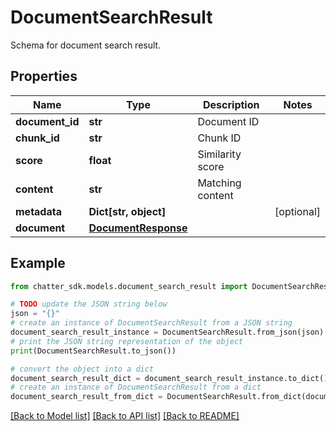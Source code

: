 # DocumentSearchResult

Schema for document search result.

## Properties

Name | Type | Description | Notes
------------ | ------------- | ------------- | -------------
**document_id** | **str** | Document ID | 
**chunk_id** | **str** | Chunk ID | 
**score** | **float** | Similarity score | 
**content** | **str** | Matching content | 
**metadata** | **Dict[str, object]** |  | [optional] 
**document** | [**DocumentResponse**](DocumentResponse.md) |  | 

## Example

```python
from chatter_sdk.models.document_search_result import DocumentSearchResult

# TODO update the JSON string below
json = "{}"
# create an instance of DocumentSearchResult from a JSON string
document_search_result_instance = DocumentSearchResult.from_json(json)
# print the JSON string representation of the object
print(DocumentSearchResult.to_json())

# convert the object into a dict
document_search_result_dict = document_search_result_instance.to_dict()
# create an instance of DocumentSearchResult from a dict
document_search_result_from_dict = DocumentSearchResult.from_dict(document_search_result_dict)
```
[[Back to Model list]](../README.md#documentation-for-models) [[Back to API list]](../README.md#documentation-for-api-endpoints) [[Back to README]](../README.md)


